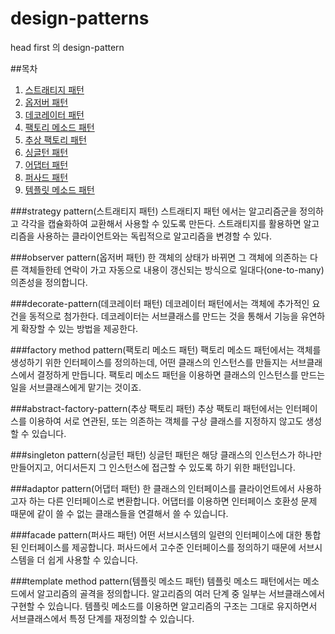 # design-patterns

head first 의 design-pattern

##목차
1. [스트래티지 패턴](#strategy-pattern(스트래티지-패턴))
2. [옵저버 패턴](#observer-pattern(옵저버-패턴))
3. [데코레이터 패턴](#decorate-pattern(데코레이터-패턴))
4. [팩토리 메소드 패턴](#factory-method-pattern(팩토리-메소드-패턴))
5. [추상 팩토리 패턴](#abstract-factory-pattern(추상-팩토리-패턴))
6. [싱글턴 패턴](#singleton-pattern(싱글턴-패턴))
7. [어댑터 패턴](#adaptor-pattern(어댑터-패턴))
8. [퍼사드 패턴](#facade-pattern(퍼사드-패턴))
9. [템플릿 메소드 패턴](#template-method-pattern(템플릿-메소드-패턴))

###strategy pattern(스트래티지 패턴)
스트래티지 패턴 에서는 알고리즘군을 정의하고 각각을 캡슐화하여 교환해서 사용할 수 있도록 만든다. 스트래티지를 활용하면 알고리즘을 사용하는 클라이언트와는 독립적으로 알고리즘을 변경할 수 있다.

###observer pattern(옵저버 패턴)
한 객체의 상태가 바뀌면 그 객체에 의존하는 다른 객체들한테 연락이 가고 자동으로 내용이 갱신되는 방식으로 일대다(one-to-many) 의존성을 정의합니다.

###decorate-pattern(데코레이터 패턴)
데코레이터 패턴에서는 객체에 추가적인 요건을 동적으로 첨가한다. 데코레이터는 서브클래스를 만드는 것을 통해서 기능을 유연하게 확장할 수 있는 방법을 제공한다.

###factory method pattern(팩토리 메소드 패턴)
팩토리 메소드 패턴에서는 객체를 생성하기 위한 인터페이스를 정의하는데, 어떤 클래스의 인스턴스를 만들지는 서브클래스에서 결정하게 만듭니다. 팩토리 메소드 패턴을 이용하면 클래스의 인스턴스를 만드는 일을 서브클래스에게 맡기는 것이죠.

###abstract-factory-pattern(추상 팩토리 패턴)
추상 팩토리 패턴에서는 인터페이스를 이용하여 서로 연관된, 또는 의존하는 객체를 구상 클래스를 지정하지 않고도 생성할 수 있습니다.

###singleton pattern(싱글턴 패턴)
싱글턴 패턴은 해당 클래스의 인스턴스가 하나만 만들어지고, 어디서든지 그 인스턴스에 접근할 수 있도록 하기 위한 패턴입니다.


###adaptor pattern(어댑터 패턴)
한 클래스의 인터페이스를 클라이언트에서 사용하고자 하는 다른 인터페이스로 변환합니다. 어댑터를 이용하면 인터페이스 호환성 문제 때문에 같이 쓸 수 없는 클래스들을 연결해서 쓸 수 있습니다.

###facade pattern(퍼사드 패턴)
어떤 서브시스템의 일련의 인터페이스에 대한 통합된 인터페이스를 제공합니다. 퍼사드에서 고수준 인터페이스를 정의하기 때문에 서브시스템을 더 쉽게 사용할 수 있습니다.

###template method pattern(템플릿 메소드 패턴)
템플릿 메소드 패턴에서는 메소드에서 알고리즘의 골격을 정의합니다. 알고리즘의 여러 단계 중 일부는 서브클래스에서 구현할 수 있습니다. 템플릿 메소드를 이용하면 알고리즘의 구조는 그대로 유지하면서 서브클래스에서 특정 단계를 재정의할 수 있습니다.


